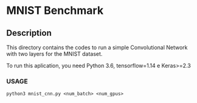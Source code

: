 # MNIST Benchmark

## Description

This directory contains the codes to run a simple Convolutional Network with two layers for the MNIST dataset.

To run this aplication, you need Python 3.6, tensorflow=1.14 e Keras>=2.3

### USAGE

```
python3 mnist_cnn.py <num_batch> <num_gpus>
```

